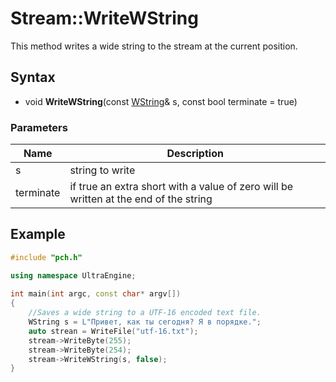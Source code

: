 # Stream::WriteWString #
This method writes a wide string to the stream at the current position.

## Syntax ##
- void **WriteWString**(const [WString](WString.md)& s, const bool terminate = true)

### Parameters ###
| Name | Description |
|---|---|
| s | string to write |
| terminate | if true an extra short with a value of zero will be written at the end of the string |

## Example ##

```c++
#include "pch.h"

using namespace UltraEngine;
 
int main(int argc, const char* argv[])
{
    //Saves a wide string to a UTF-16 encoded text file.
    WString s = L"Привет, как ты сегодня? Я в порядке.";
    auto strean = WriteFile("utf-16.txt");
    stream->WriteByte(255);
    stream->WriteByte(254);
    stream->WriteWString(s, false);
}
```